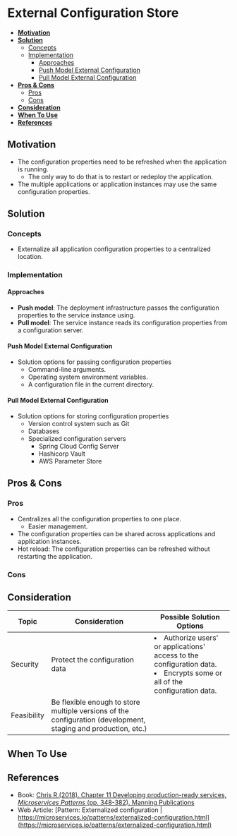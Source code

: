 # External Configuration Store

- [**Motivation**](#motivation)
- [**Solution**](#solution)
   - [Concepts](#concepts)
   - [Implementation](#implementation)
      - [Approaches](#approaches)
      - [Push Model External Configuration](#push-model-external-configuration)
      - [Pull Model External Configuration](#pull-model-external-configuration)
- [**Pros & Cons**](#pros--cons)
   - [Pros](#pros)
   - [Cons](#cons)
- [**Consideration**](#consideration)
- [**When To Use**](#when-to-use)
- [**References**](#references)

## Motivation
- The configuration properties need to be refreshed when the application is running.
   - The only way to do that is to restart or redeploy the application.
- The multiple applications or application instances may use the same configuration properties.

## Solution
### Concepts
- Externalize all application configuration properties to a centralized location.

### Implementation
#### Approaches
- **Push model**: The deployment infrastructure passes the configuration properties to the service instance using.
- **Pull model**: The service instance reads its configuration properties from a configuration server.

#### Push Model External Configuration
- Solution options for passing configuration properties
   - Command-line arguments.
   - Operating system environment variables.
   - A configuration file in the current directory.

#### Pull Model External Configuration
- Solution options for storing configuration properties
   - Version control system such as Git
   - Databases
   - Specialized configuration servers
      - Spring Cloud Config Server
      - Hashicorp Vault
      - AWS Parameter Store

## Pros & Cons
### Pros
- Centralizes all the configuration properties to one place.
   - Easier management.
- The configuration properties can be shared across applications and application instances.
- Hot reload: The configuration properties can be refreshed without restarting the application.

### Cons

## Consideration
| Topic | Consideration | Possible Solution Options |
|----|-----|-----|
| Security | Protect the configuration data | <li>Authorize users’ or applications' access to the configuration data.<li>Encrypts some or all of the configuration data. |
| Feasibility | Be flexible enough to store multiple versions of the configuration (development, staging and production, etc.) | |

## When To Use
## References
- Book: [Chris R.(2018). Chapter 11 Developing production-ready services, *Microservices Patterns* (pp. 348-382). Manning Publications](https://www.manning.com/books/microservices-patterns)
- Web Article: [Pattern: Externalized configuration | https://microservices.io/patterns/externalized-configuration.html](https://microservices.io/patterns/externalized-configuration.html)
